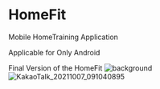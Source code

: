 # HomeFit
Mobile HomeTraining Application

Applicable for Only Android 

Final Version of the HomeFit
![background](https://user-images.githubusercontent.com/79100627/136391679-d95a74cd-da43-4ebb-917e-9bb0b8fc9d26.png)
![KakaoTalk_20211007_091040895](https://user-images.githubusercontent.com/79100627/136391695-5b00b2ea-b425-47d6-b618-3cf1acf802de.jpg)
